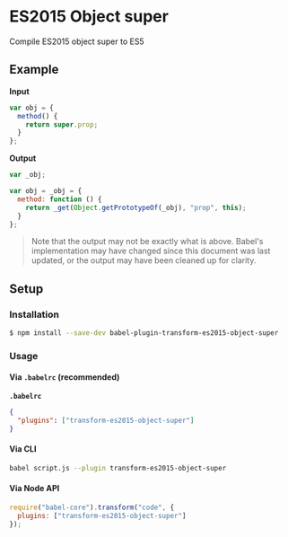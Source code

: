# ES2015 Object super

Compile ES2015 object super to ES5

## Example

**Input**

```js
var obj = {
  method() {
    return super.prop;
  }
};
```

**Output**

```js
var _obj;

var obj = _obj = {
  method: function () {
    return _get(Object.getPrototypeOf(_obj), "prop", this);
  }
};
```

> Note that the output may not be exactly what is above. Babel's implementation
> may have changed since this document was last updated, or the output may have
> been cleaned up for clarity.

## Setup

### Installation

```sh
$ npm install --save-dev babel-plugin-transform-es2015-object-super
```

### Usage

#### Via `.babelrc` (recommended)

**`.babelrc`**

```json
{
  "plugins": ["transform-es2015-object-super"]
}
```

#### Via CLI

```sh
babel script.js --plugin transform-es2015-object-super
```

#### Via Node API

```js
require("babel-core").transform("code", {
  plugins: ["transform-es2015-object-super"]
});
```
